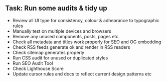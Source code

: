 ## Task: Run some audits & tidy up

- Review all UI type for consistency, colour & adhearance to typographic rules
- Manually test on multiple devices and browsers
- Remove any unused components, posts, pages etc
- Check all metadata and titles work properly for SEO and OG embedding
- Check RSS feeds generate ok and render in RSS readers
- Check sitemap generates properly
- Run CSS audit for unused or duplicated styles
- Run SEO Audit Tool
- Check Lighthouse Score
- Update cursor rules and docs to reflect current design patterns etc
